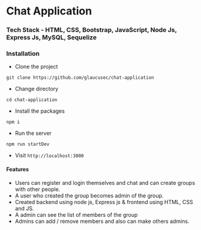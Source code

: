 # Chat Application

### Tech Stack - HTML, CSS, Bootstrap, JavaScript, Node Js, Express Js, MySQL, Sequelize

### Installation

- Clone the project

`git clone https://github.com/glaucusec/chat-application`

- Change directory

`cd chat-application`

- Install the packages

`npm i`

- Run the server

`npm run startDev`

- Visit `http://localhost:3000`

#### Features

- Users can register and login themselves and chat and can create groups with other people.
- A user who created the group becomes admin of the group.
- Created backend using node js, Express js & frontend using HTML, CSS and JS.
- A admin can see the list of members of the group
- Admins can add / remove members and also can make others admins.
